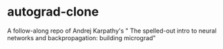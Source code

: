 # autograd-clone
A follow-along repo of Andrej Karpathy's " The spelled-out intro to neural networks and backpropagation: building micrograd"
